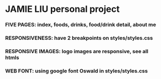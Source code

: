 # JAMIE LIU personal project

### FIVE PAGES: index, foods, drinks, food/drink detail, about me

### RESPONSIVENESS: have 2 breakpoints on styles/styles.css

### RESPONSIVE IMAGES: logo images are responsive, see all htmls

### WEB FONT: using google font Oswald in styles/styles.css
